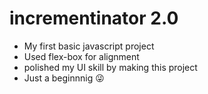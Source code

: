 # incrementinator 2.0 
- My first basic javascript project 
- Used flex-box for alignment 
- polished my UI skill by making this project 
- Just a beginnnig 😜